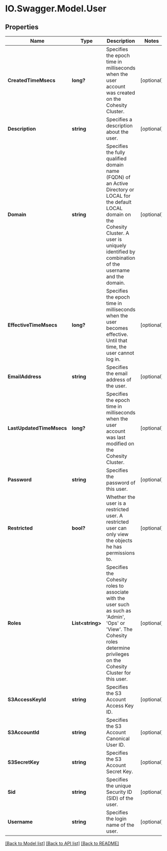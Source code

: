 # IO.Swagger.Model.User
## Properties

Name | Type | Description | Notes
------------ | ------------- | ------------- | -------------
**CreatedTimeMsecs** | **long?** | Specifies the epoch time in milliseconds when the user account was created on the Cohesity Cluster. | [optional] 
**Description** | **string** | Specifies a description about the user. | [optional] 
**Domain** | **string** | Specifies the fully qualified domain name (FQDN) of an Active Directory or LOCAL for the default LOCAL domain on the Cohesity Cluster. A user is uniquely identified by combination of the username and the domain. | [optional] 
**EffectiveTimeMsecs** | **long?** | Specifies the epoch time in milliseconds when the user becomes effective. Until that time, the user cannot log in. | [optional] 
**EmailAddress** | **string** | Specifies the email address of the user. | [optional] 
**LastUpdatedTimeMsecs** | **long?** | Specifies the epoch time in milliseconds when the user account was last modified on the Cohesity Cluster. | [optional] 
**Password** | **string** | Specifies the password of this user. | [optional] 
**Restricted** | **bool?** | Whether the user is a restricted user. A restricted user can only view the objects he has permissions to. | [optional] 
**Roles** | **List&lt;string&gt;** | Specifies the Cohesity roles to associate with the user such as such as &#39;Admin&#39;, &#39;Ops&#39; or &#39;View&#39;. The Cohesity roles determine privileges on the Cohesity Cluster for this user. | [optional] 
**S3AccessKeyId** | **string** | Specifies the S3 Account Access Key ID. | [optional] 
**S3AccountId** | **string** | Specifies the S3 Account Canonical User ID. | [optional] 
**S3SecretKey** | **string** | Specifies the S3 Account Secret Key. | [optional] 
**Sid** | **string** | Specifies the unique Security ID (SID) of the user. | [optional] 
**Username** | **string** | Specifies the login name of the user. | [optional] 

[[Back to Model list]](../README.md#documentation-for-models) [[Back to API list]](../README.md#documentation-for-api-endpoints) [[Back to README]](../README.md)

